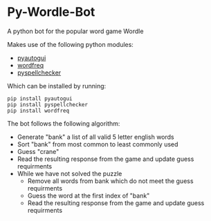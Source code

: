 # Py-Wordle-Bot
A python bot for the popular word game Wordle

Makes use of the following python modules:
- [pyautogui](https://pypi.org/project/PyAutoGUI/)
- [wordfreq](https://pypi.org/project/wordfreq/)
- [pyspellchecker](https://pypi.org/project/pyspellchecker/)

Which can be installed by running:
```
pip install pyautogui
pip install pyspellchecker
pip install wordfreq
```

The bot follows the following algorithm:
- Generate "bank" a list of all valid 5 letter english words
- Sort "bank" from most common to least commonly used
- Guess "crane"
- Read the resulting response from the game and update guess requirments
- While we have not solved the puzzle
  - Remove all words from bank which do not meet the guess requirments
  - Guess the word at the first index of "bank"
  - Read the resulting response from the game and update guess requirments
